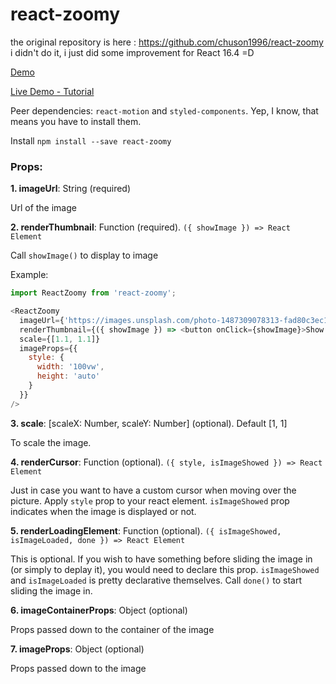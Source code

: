 # react-zoomy

the original repository is here : https://github.com/chuson1996/react-zoomy 
i didn't do it, i just did some improvement for React 16.4 =D

[Demo](https://chuson1996.github.io/react-zoomy/)

[Live Demo - Tutorial](https://www.youtube.com/watch?v=shIeuTM_6t0)

Peer dependencies: `react-motion` and `styled-components`. Yep, I know, that means you have to install them.

Install `npm install --save react-zoomy`

### Props:

**1. imageUrl**: String (required)

Url of the image

**2. renderThumbnail**: Function (required). `({ showImage }) => React Element`

Call `showImage()` to display to image

Example:
```js
import ReactZoomy from 'react-zoomy';

<ReactZoomy
  imageUrl={'https://images.unsplash.com/photo-1487309078313-fad80c3ec1e5?dpr=2&auto=format&fit=crop&w=767&h=1023&q=80&cs=tinysrgb&crop='}
  renderThumbnail={({ showImage }) => <button onClick={showImage}>Show Image</button>}
  scale={[1.1, 1.1]}
  imageProps={{
    style: {
      width: '100vw',
      height: 'auto'
    }
  }}
/>
```

**3. scale**: \[scaleX: Number, scaleY: Number\] (optional). Default [1, 1]

To scale the image.

**4. renderCursor**: Function (optional). 
`({ style, isImageShowed }) => React Element`

Just in case you want to have a custom cursor when moving over the picture. Apply `style` prop to your react element. `isImageShowed` prop indicates when the image is displayed or not.

**5. renderLoadingElement**: Function (optional). 
`({ isImageShowed, isImageLoaded, done }) => React Element`

This is optional. If you wish to have something before sliding the image in (or simply to deplay it), you would need to declare this prop. `isImageShowed` and `isImageLoaded` is pretty declarative themselves. Call `done()` to start sliding the image in.

**6. imageContainerProps**: Object (optional)

Props passed down to the container of the image

**7. imageProps**: Object (optional)

Props passed down to the image

